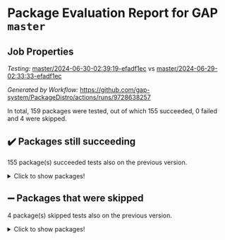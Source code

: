 # Package Evaluation Report for GAP `master`

## Job Properties

*Testing:* [master/2024-06-30-02:39:19-efadf1ec](https://github.com/gap-system/PackageDistro/blob/data/reports/master/2024-06-30-02:39:19-efadf1ec) vs [master/2024-06-29-02:33:33-efadf1ec](https://github.com/gap-system/PackageDistro/blob/data/reports/master/2024-06-29-02:33:33-efadf1ec)

*Generated by Workflow:* https://github.com/gap-system/PackageDistro/actions/runs/9728638257

In total, 159 packages were tested, out of which 155 succeeded, 0 failed and 4 were skipped.

## :heavy_check_mark: Packages still succeeding

155 package(s) succeeded tests also on the previous version.
<details><summary>Click to show packages!</summary>

- 4ti2interface 2023.02-04 [(success)](https://github.com/gap-system/PackageDistro/actions/runs/9728638257/job/26849714457)
- ace 5.6.2 [(success)](https://github.com/gap-system/PackageDistro/actions/runs/9728638257/job/26849715340)
- aclib 1.3.2 [(success)](https://github.com/gap-system/PackageDistro/actions/runs/9728638257/job/26849715548)
- agt 0.3.1 [(success)](https://github.com/gap-system/PackageDistro/actions/runs/9728638257/job/26849715704)
- alnuth 3.2.1 [(success)](https://github.com/gap-system/PackageDistro/actions/runs/9728638257/job/26849715789)
- anupq 3.3.0 [(success)](https://github.com/gap-system/PackageDistro/actions/runs/9728638257/job/26849715862)
- atlasrep 2.1.8 [(success)](https://github.com/gap-system/PackageDistro/actions/runs/9728638257/job/26849716245)
- autodoc 2023.06.19 [(success)](https://github.com/gap-system/PackageDistro/actions/runs/9728638257/job/26849716701)
- automata 1.15 [(success)](https://github.com/gap-system/PackageDistro/actions/runs/9728638257/job/26849716797)
- automgrp 1.3.2 [(success)](https://github.com/gap-system/PackageDistro/actions/runs/9728638257/job/26849716876)
- autpgrp 1.11 [(success)](https://github.com/gap-system/PackageDistro/actions/runs/9728638257/job/26849716989)
- cap 2024.06-03 [(success)](https://github.com/gap-system/PackageDistro/actions/runs/9728638257/job/26849717066)
- caratinterface 2.3.6 [(success)](https://github.com/gap-system/PackageDistro/actions/runs/9728638257/job/26849717157)
- cddinterface 2022.11.01 [(success)](https://github.com/gap-system/PackageDistro/actions/runs/9728638257/job/26849717247)
- circle 1.6.6 [(success)](https://github.com/gap-system/PackageDistro/actions/runs/9728638257/job/26849717370)
- classicpres 1.22 [(success)](https://github.com/gap-system/PackageDistro/actions/runs/9728638257/job/26849717445)
- cohomolo 1.6.11 [(success)](https://github.com/gap-system/PackageDistro/actions/runs/9728638257/job/26849717517)
- congruence 1.2.6 [(success)](https://github.com/gap-system/PackageDistro/actions/runs/9728638257/job/26849717589)
- corelg 1.56 [(success)](https://github.com/gap-system/PackageDistro/actions/runs/9728638257/job/26849717674)
- crime 1.6 [(success)](https://github.com/gap-system/PackageDistro/actions/runs/9728638257/job/26849717739)
- crisp 1.4.6 [(success)](https://github.com/gap-system/PackageDistro/actions/runs/9728638257/job/26849717856)
- crypting 0.10.4 [(success)](https://github.com/gap-system/PackageDistro/actions/runs/9728638257/job/26849717921)
- cryst 4.1.27 [(success)](https://github.com/gap-system/PackageDistro/actions/runs/9728638257/job/26849718010)
- crystcat 1.1.10 [(success)](https://github.com/gap-system/PackageDistro/actions/runs/9728638257/job/26849718092)
- ctbllib 1.3.9 [(success)](https://github.com/gap-system/PackageDistro/actions/runs/9728638257/job/26849718191)
- cubefree 1.19 [(success)](https://github.com/gap-system/PackageDistro/actions/runs/9728638257/job/26849718272)
- curlinterface 2.3.2 [(success)](https://github.com/gap-system/PackageDistro/actions/runs/9728638257/job/26849718353)
- cvec 2.8.1 [(success)](https://github.com/gap-system/PackageDistro/actions/runs/9728638257/job/26849718455)
- datastructures 0.3.0 [(success)](https://github.com/gap-system/PackageDistro/actions/runs/9728638257/job/26849718550)
- deepthought 1.0.6 [(success)](https://github.com/gap-system/PackageDistro/actions/runs/9728638257/job/26849718654)
- design 1.8 [(success)](https://github.com/gap-system/PackageDistro/actions/runs/9728638257/job/26849718763)
- difsets 2.3.1 [(success)](https://github.com/gap-system/PackageDistro/actions/runs/9728638257/job/26849718887)
- digraphs 1.7.1 [(success)](https://github.com/gap-system/PackageDistro/actions/runs/9728638257/job/26849719001)
- edim 1.3.8 [(success)](https://github.com/gap-system/PackageDistro/actions/runs/9728638257/job/26849719093)
- example 4.3.4 [(success)](https://github.com/gap-system/PackageDistro/actions/runs/9728638257/job/26849719195)
- examplesforhomalg 2023.10-01 [(success)](https://github.com/gap-system/PackageDistro/actions/runs/9728638257/job/26849719279)
- factint 1.6.3 [(success)](https://github.com/gap-system/PackageDistro/actions/runs/9728638257/job/26849719335)
- ferret 1.0.11 [(success)](https://github.com/gap-system/PackageDistro/actions/runs/9728638257/job/26849719401)
- fga 1.5.0 [(success)](https://github.com/gap-system/PackageDistro/actions/runs/9728638257/job/26849719468)
- fining 1.5.6 [(success)](https://github.com/gap-system/PackageDistro/actions/runs/9728638257/job/26849719570)
- float 1.0.4 [(success)](https://github.com/gap-system/PackageDistro/actions/runs/9728638257/job/26849719649)
- format 1.4.4 [(success)](https://github.com/gap-system/PackageDistro/actions/runs/9728638257/job/26849719726)
- forms 1.2.11 [(success)](https://github.com/gap-system/PackageDistro/actions/runs/9728638257/job/26849719804)
- fplsa 1.2.6 [(success)](https://github.com/gap-system/PackageDistro/actions/runs/9728638257/job/26849719901)
- fr 2.4.13 [(success)](https://github.com/gap-system/PackageDistro/actions/runs/9728638257/job/26849720007)
- francy 2.0.3 [(success)](https://github.com/gap-system/PackageDistro/actions/runs/9728638257/job/26849720072)
- fwtree 1.3 [(success)](https://github.com/gap-system/PackageDistro/actions/runs/9728638257/job/26849720165)
- gapdoc 1.6.7 [(success)](https://github.com/gap-system/PackageDistro/actions/runs/9728638257/job/26849720233)
- gauss 2023.02-04 [(success)](https://github.com/gap-system/PackageDistro/actions/runs/9728638257/job/26849720309)
- gaussforhomalg 2023.11-01 [(success)](https://github.com/gap-system/PackageDistro/actions/runs/9728638257/job/26849720378)
- gbnp 1.0.5 [(success)](https://github.com/gap-system/PackageDistro/actions/runs/9728638257/job/26849720442)
- generalizedmorphismsforcap 2024.04-01 [(success)](https://github.com/gap-system/PackageDistro/actions/runs/9728638257/job/26849720522)
- genss 1.6.8 [(success)](https://github.com/gap-system/PackageDistro/actions/runs/9728638257/job/26849720593)
- gradedmodules 2024.01-01 [(success)](https://github.com/gap-system/PackageDistro/actions/runs/9728638257/job/26849720658)
- gradedringforhomalg 2023.08-01 [(success)](https://github.com/gap-system/PackageDistro/actions/runs/9728638257/job/26849720749)
- grape 4.9.0 [(success)](https://github.com/gap-system/PackageDistro/actions/runs/9728638257/job/26849720829)
- groupoids 1.74 [(success)](https://github.com/gap-system/PackageDistro/actions/runs/9728638257/job/26849720896)
- grpconst 2.6.5 [(success)](https://github.com/gap-system/PackageDistro/actions/runs/9728638257/job/26849720957)
- guarana 0.96.3 [(success)](https://github.com/gap-system/PackageDistro/actions/runs/9728638257/job/26849721026)
- guava 3.19 [(success)](https://github.com/gap-system/PackageDistro/actions/runs/9728638257/job/26849721106)
- hap 1.62 [(success)](https://github.com/gap-system/PackageDistro/actions/runs/9728638257/job/26849721181)
- hapcryst 0.1.15 [(success)](https://github.com/gap-system/PackageDistro/actions/runs/9728638257/job/26849721258)
- hecke 1.5.3 [(success)](https://github.com/gap-system/PackageDistro/actions/runs/9728638257/job/26849721325)
- help 4.0 [(success)](https://github.com/gap-system/PackageDistro/actions/runs/9728638257/job/26849721405)
- homalg 2024.01-01 [(success)](https://github.com/gap-system/PackageDistro/actions/runs/9728638257/job/26849721497)
- homalgtocas 2023.11-01 [(success)](https://github.com/gap-system/PackageDistro/actions/runs/9728638257/job/26849721568)
- idrel 2.47 [(success)](https://github.com/gap-system/PackageDistro/actions/runs/9728638257/job/26849721631)
- images 1.3.2 [(success)](https://github.com/gap-system/PackageDistro/actions/runs/9728638257/job/26849721697)
- intpic 0.3.0 [(success)](https://github.com/gap-system/PackageDistro/actions/runs/9728638257/job/26849721756)
- io 4.8.2 [(success)](https://github.com/gap-system/PackageDistro/actions/runs/9728638257/job/26849721803)
- io_forhomalg 2023.02-04 [(success)](https://github.com/gap-system/PackageDistro/actions/runs/9728638257/job/26849721877)
- irredsol 1.4.4 [(success)](https://github.com/gap-system/PackageDistro/actions/runs/9728638257/job/26849721947)
- json 2.2.1 [(success)](https://github.com/gap-system/PackageDistro/actions/runs/9728638257/job/26849722021)
- jupyterkernel 1.5.0 [(success)](https://github.com/gap-system/PackageDistro/actions/runs/9728638257/job/26849722075)
- jupyterviz 1.5.6 [(success)](https://github.com/gap-system/PackageDistro/actions/runs/9728638257/job/26849722130)
- kan 1.37 [(success)](https://github.com/gap-system/PackageDistro/actions/runs/9728638257/job/26849722178)
- kbmag 1.5.11 [(success)](https://github.com/gap-system/PackageDistro/actions/runs/9728638257/job/26849722229)
- laguna 3.9.6 [(success)](https://github.com/gap-system/PackageDistro/actions/runs/9728638257/job/26849722280)
- liealgdb 2.2.1 [(success)](https://github.com/gap-system/PackageDistro/actions/runs/9728638257/job/26849722337)
- liepring 2.9.1 [(success)](https://github.com/gap-system/PackageDistro/actions/runs/9728638257/job/26849722396)
- liering 2.4.2 [(success)](https://github.com/gap-system/PackageDistro/actions/runs/9728638257/job/26849722451)
- linearalgebraforcap 2024.06-02 [(success)](https://github.com/gap-system/PackageDistro/actions/runs/9728638257/job/26849722501)
- lins 0.9 [(success)](https://github.com/gap-system/PackageDistro/actions/runs/9728638257/job/26849722562)
- localizeringforhomalg 2023.10-01 [(success)](https://github.com/gap-system/PackageDistro/actions/runs/9728638257/job/26849722608)
- loops 3.4.3 [(success)](https://github.com/gap-system/PackageDistro/actions/runs/9728638257/job/26849722659)
- lpres 1.0.3 [(success)](https://github.com/gap-system/PackageDistro/actions/runs/9728638257/job/26849722700)
- majoranaalgebras 1.5.1 [(success)](https://github.com/gap-system/PackageDistro/actions/runs/9728638257/job/26849722759)
- mapclass 1.4.6 [(success)](https://github.com/gap-system/PackageDistro/actions/runs/9728638257/job/26849722815)
- matgrp 0.70 [(success)](https://github.com/gap-system/PackageDistro/actions/runs/9728638257/job/26849722853)
- matricesforhomalg 2024.06-01 [(success)](https://github.com/gap-system/PackageDistro/actions/runs/9728638257/job/26849722891)
- modisom 2.5.4 [(success)](https://github.com/gap-system/PackageDistro/actions/runs/9728638257/job/26849722940)
- modulepresentationsforcap 2024.04-01 [(success)](https://github.com/gap-system/PackageDistro/actions/runs/9728638257/job/26849722979)
- modules 2024.01-01 [(success)](https://github.com/gap-system/PackageDistro/actions/runs/9728638257/job/26849723031)
- monoidalcategories 2024.06-01 [(success)](https://github.com/gap-system/PackageDistro/actions/runs/9728638257/job/26849723075)
- nconvex 2022.09-01 [(success)](https://github.com/gap-system/PackageDistro/actions/runs/9728638257/job/26849723118)
- nilmat 1.4.2 [(success)](https://github.com/gap-system/PackageDistro/actions/runs/9728638257/job/26849723169)
- nock 1.5 [(success)](https://github.com/gap-system/PackageDistro/actions/runs/9728638257/job/26849723211)
- normalizinterface 1.3.6 [(success)](https://github.com/gap-system/PackageDistro/actions/runs/9728638257/job/26849723253)
- nq 2.5.11 [(success)](https://github.com/gap-system/PackageDistro/actions/runs/9728638257/job/26849723307)
- numericalsgps 1.3.1 [(success)](https://github.com/gap-system/PackageDistro/actions/runs/9728638257/job/26849723359)
- openmath 11.5.3 [(success)](https://github.com/gap-system/PackageDistro/actions/runs/9728638257/job/26849723414)
- orb 4.9.0 [(success)](https://github.com/gap-system/PackageDistro/actions/runs/9728638257/job/26849723474)
- packagemanager 1.4.3 [(success)](https://github.com/gap-system/PackageDistro/actions/runs/9728638257/job/26849723547)
- patternclass 2.4.3 [(success)](https://github.com/gap-system/PackageDistro/actions/runs/9728638257/job/26849723614)
- permut 2.0.5 [(success)](https://github.com/gap-system/PackageDistro/actions/runs/9728638257/job/26849723677)
- polenta 1.3.10 [(success)](https://github.com/gap-system/PackageDistro/actions/runs/9728638257/job/26849723755)
- polymaking 0.8.7 [(success)](https://github.com/gap-system/PackageDistro/actions/runs/9728638257/job/26849723812)
- primgrp 3.4.4 [(success)](https://github.com/gap-system/PackageDistro/actions/runs/9728638257/job/26849723867)
- profiling 2.5.4 [(success)](https://github.com/gap-system/PackageDistro/actions/runs/9728638257/job/26849723939)
- qdistrnd 0.9.4 [(success)](https://github.com/gap-system/PackageDistro/actions/runs/9728638257/job/26849724011)
- qpa 1.35 [(success)](https://github.com/gap-system/PackageDistro/actions/runs/9728638257/job/26849724077)
- quagroup 1.8.4 [(success)](https://github.com/gap-system/PackageDistro/actions/runs/9728638257/job/26849724152)
- radiroot 2.9 [(success)](https://github.com/gap-system/PackageDistro/actions/runs/9728638257/job/26849724225)
- rcwa 4.7.1 [(success)](https://github.com/gap-system/PackageDistro/actions/runs/9728638257/job/26849724294)
- rds 1.8 [(success)](https://github.com/gap-system/PackageDistro/actions/runs/9728638257/job/26849724375)
- recog 1.4.2 [(success)](https://github.com/gap-system/PackageDistro/actions/runs/9728638257/job/26849724447)
- repndecomp 1.3.0 [(success)](https://github.com/gap-system/PackageDistro/actions/runs/9728638257/job/26849724522)
- repsn 3.1.2 [(success)](https://github.com/gap-system/PackageDistro/actions/runs/9728638257/job/26849724609)
- resclasses 4.7.3 [(success)](https://github.com/gap-system/PackageDistro/actions/runs/9728638257/job/26849724671)
- ringsforhomalg 2024.06-01 [(success)](https://github.com/gap-system/PackageDistro/actions/runs/9728638257/job/26849724753)
- sco 2023.08-01 [(success)](https://github.com/gap-system/PackageDistro/actions/runs/9728638257/job/26849724834)
- scscp 2.4.2 [(success)](https://github.com/gap-system/PackageDistro/actions/runs/9728638257/job/26849724893)
- semigroups 5.3.7 [(success)](https://github.com/gap-system/PackageDistro/actions/runs/9728638257/job/26849724986)
- sglppow 2.4 [(success)](https://github.com/gap-system/PackageDistro/actions/runs/9728638257/job/26849725052)
- sgpviz 0.999.5 [(success)](https://github.com/gap-system/PackageDistro/actions/runs/9728638257/job/26849725126)
- simpcomp 2.1.14 [(success)](https://github.com/gap-system/PackageDistro/actions/runs/9728638257/job/26849725215)
- singular 2024.06.03 [(success)](https://github.com/gap-system/PackageDistro/actions/runs/9728638257/job/26849725306)
- sl2reps 1.1 [(success)](https://github.com/gap-system/PackageDistro/actions/runs/9728638257/job/26849725379)
- sla 1.5.3 [(success)](https://github.com/gap-system/PackageDistro/actions/runs/9728638257/job/26849725463)
- smallgrp 1.5.3 [(success)](https://github.com/gap-system/PackageDistro/actions/runs/9728638257/job/26849725551)
- smallsemi 0.7.0 [(success)](https://github.com/gap-system/PackageDistro/actions/runs/9728638257/job/26849725625)
- sonata 2.9.6 [(success)](https://github.com/gap-system/PackageDistro/actions/runs/9728638257/job/26849725702)
- sophus 1.27 [(success)](https://github.com/gap-system/PackageDistro/actions/runs/9728638257/job/26849725786)
- sotgrps 1.2 [(success)](https://github.com/gap-system/PackageDistro/actions/runs/9728638257/job/26849725856)
- spinsym 1.5.2 [(success)](https://github.com/gap-system/PackageDistro/actions/runs/9728638257/job/26849725939)
- standardff 1.0 [(success)](https://github.com/gap-system/PackageDistro/actions/runs/9728638257/job/26849726025)
- symbcompcc 1.3.2 [(success)](https://github.com/gap-system/PackageDistro/actions/runs/9728638257/job/26849726105)
- thelma 1.3 [(success)](https://github.com/gap-system/PackageDistro/actions/runs/9728638257/job/26849726192)
- tomlib 1.2.11 [(success)](https://github.com/gap-system/PackageDistro/actions/runs/9728638257/job/26849726327)
- toolsforhomalg 2023.11-01 [(success)](https://github.com/gap-system/PackageDistro/actions/runs/9728638257/job/26849726435)
- toric 1.9.5 [(success)](https://github.com/gap-system/PackageDistro/actions/runs/9728638257/job/26849726725)
- toricvarieties 2022.07.13 [(success)](https://github.com/gap-system/PackageDistro/actions/runs/9728638257/job/26849726800)
- transgrp 3.6.5 [(success)](https://github.com/gap-system/PackageDistro/actions/runs/9728638257/job/26849726899)
- typeset 1.2.2 [(success)](https://github.com/gap-system/PackageDistro/actions/runs/9728638257/job/26849727003)
- ugaly 4.1.3 [(success)](https://github.com/gap-system/PackageDistro/actions/runs/9728638257/job/26849727081)
- unipot 1.5 [(success)](https://github.com/gap-system/PackageDistro/actions/runs/9728638257/job/26849727149)
- unitlib 4.2.0 [(success)](https://github.com/gap-system/PackageDistro/actions/runs/9728638257/job/26849727219)
- utils 0.85 [(success)](https://github.com/gap-system/PackageDistro/actions/runs/9728638257/job/26849727308)
- uuid 0.7 [(success)](https://github.com/gap-system/PackageDistro/actions/runs/9728638257/job/26849727398)
- walrus 0.9991 [(success)](https://github.com/gap-system/PackageDistro/actions/runs/9728638257/job/26849727498)
- wedderga 4.10.5 [(success)](https://github.com/gap-system/PackageDistro/actions/runs/9728638257/job/26849727604)
- xmod 2.92 [(success)](https://github.com/gap-system/PackageDistro/actions/runs/9728638257/job/26849727698)
- xmodalg 1.23 [(success)](https://github.com/gap-system/PackageDistro/actions/runs/9728638257/job/26849727781)
- yangbaxter 0.10.5 [(success)](https://github.com/gap-system/PackageDistro/actions/runs/9728638257/job/26849727892)
- zeromqinterface 0.14 [(success)](https://github.com/gap-system/PackageDistro/actions/runs/9728638257/job/26849728002)
</details>

## :heavy_minus_sign: Packages that were skipped

4 package(s) skipped tests also on the previous version.
<details><summary>Click to show packages!</summary>

- browse 1.8.21 [(skipped)](https://github.com/gap-system/PackageDistro/actions/runs/9728638257/job/26849583950)
- itc 1.5.1 [(skipped)](https://github.com/gap-system/PackageDistro/actions/runs/9728638257/job/26849583950)
- polycyclic 2.16 [(skipped)](https://github.com/gap-system/PackageDistro/actions/runs/9728638257/job/26849583950)
- xgap 4.32 [(skipped)](https://github.com/gap-system/PackageDistro/actions/runs/9728638257/job/26849583950)
</details>

